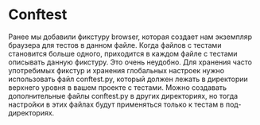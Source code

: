 # Conftest
Ранее мы добавили фикстуру browser, которая создает нам экземпляр браузера для тестов 
в данном файле. Когда файлов с тестами становится больше одного, приходится 
в каждом файле с тестами описывать данную фикстуру. Это очень неудобно. 
Для хранения часто употребимых фикстур и хранения глобальных настроек 
нужно использовать файл conftest.py, который должен лежать в директории 
верхнего уровня в вашем проекте с тестами. Можно создавать дополнительные 
файлы conftest.py в других директориях, но тогда настройки в этих файлах будут 
применяться только к тестам в под-директориях.

